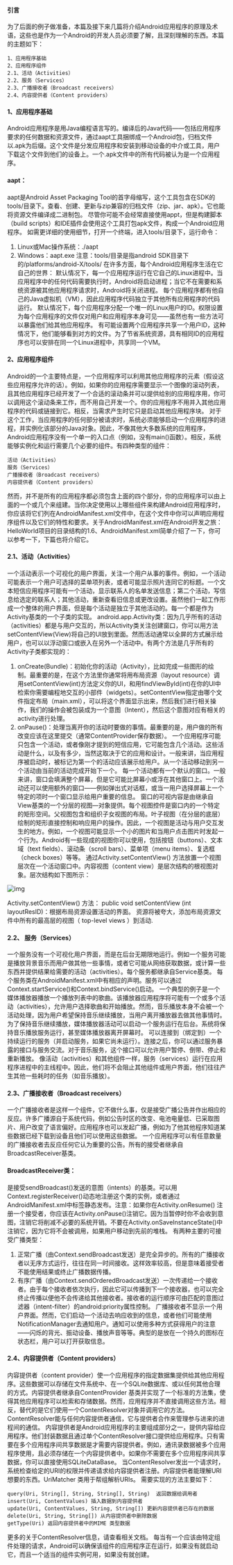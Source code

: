 #### 引言
为了后面的例子做准备，本篇及接下来几篇将介绍Android应用程序的原理及术语，这些也是作为一个Android的开发人员必须要了解，且深刻理解的东西。本篇的主题如下：
```  
1、应用程序基础
2、应用程序组件
2.1、活动（Activities）
2.2、服务（Services）
2.3、广播接收者（Broadcast receivers）
2.4、内容提供者（Content providers）
```
#### 1、应用程序基础
Android应用程序是用Java编程语言写的。编译后的Java代码——包括应用程序要求的任何数据和资源文件，通过aapt工具捆绑成一个Android包，归档文件以.apk为后缀。这个文件是分发应用程序和安装到移动设备的中介或工具，用户下载这个文件到他们的设备上。一个.apk文件中的所有代码被认为是一个应用程序。
#### aapt：
aapt是Android Asset Packaging Tool的首字母缩写，这个工具包含在SDK的tools/目录下。查看、创建、更新与zip兼容的归档文件（zip、jar、apk）。它也能将资源文件编译成二进制包。
尽管你可能不会经常直接使用appt，但是构建脚本（build scripts）和IDE插件会使用这个工具打包apk文件，构成一个Android应用程序。
如需更详细的使用细节，打开一个终端，进入tools/目录下，运行命令：
1) Linux或Mac操作系统：./aapt
2) Windows：aapt.exe
注意：tools/目录是指android SDK目录下的/platforms/android-X/tools/
在许多方面，每个Android应用程序生活在它自己的世界：
默认情况下，每一个应用程序运行在它自己的Linux进程中。当应用程序中的任何代码需要执行时，Android将启动进程；当它不在需要和系统资源被其他应用程序请求时，Android将关闭进程。
每个应用程序都有他自己的Java虚拟机（VM），因此应用程序代码独立于其他所有应用程序的代码运行。
默认情况下，每个应用程序分配一个唯一的Linux用户的ID。权限设置为每个应用程序的文件仅对用户和应用程序本身可见——虽然也有一些方法可以暴露他们给其他应用程序。
有可能设置两个应用程序共享一个用户ID，这种情况下，他们能够看到对方的文件。为了节省系统资源，具有相同ID的应用程序也可以安排在同一个Linux进程中，共享同一个VM。
#### 2、应用程序组件
Android的一个主要特点是，一个应用程序可以利用其他应用程序的元素（假设这些应用程序允许的话）。例如，如果你的应用程序需要显示一个图像的滚动列表，且其他应用程序已经开发了一个合适的滚动条并可以提供给别的应用程序用，你可以调用这个滚动条来工作，而不用自己开发一个。你的应用程序不用并入其他应用程序的代码或链接到它。相反，当需求产生时它只是启动其他应用程序块。
对于这个工作，当应用程序的任何部分被请求时，系统必须能够启动一个应用程序的进程，并实例化该部分的Java对象。因此，不像其他大多数系统的应用程序，Android应用程序没有一个单一的入口点（例如，没有main()函数）。相反，系统能够实例化和运行需要几个必要的组件。有四种类型的组件：
```  
活动（Activities）
服务（Services）
广播接收者（Broadcast receivers）
内容提供者（Content providers）
```
然而，并不是所有的应用程序都必须包含上面的四个部分，你的应用程序可以由上面的一个或几个来组建。当你决定使用以上哪些组件来构建Android应用程序时，你应该将它们列在AndroidManifest.xml文件中，在这个文件中你可以声明应用程序组件以及它们的特性和要求。关于AndroidManifest.xml在Android开发之旅：HelloWorld项目的目录结构的1.6、AndroidManifest.xml简单介绍了一下，你可以参考一下，下篇也将介绍它。
#### 2.1、活动（Activities）
一个活动表示一个可视化的用户界面，关注一个用户从事的事件。例如，一个活动可能表示一个用户可选择的菜单项列表，或者可能显示照片连同它的标题。一个文本短信应用程序可能有一个活动，显示联系人的名单发送信息；第二个活动，写信息给选定的联系人；其他活动，重新查看旧信息或更改设置。虽然他们一起工作形成一个整体的用户界面，但是每个活动是独立于其他活动的。每一个都是作为Activity基类的一个子类的实现。
android.app.Activity类：因为几乎所有的活动（activities）都是与用户交互的，所以Activity类关注创建窗口，你可以用方法setContentView(View)将自己的UI放到里面。然而活动通常以全屏的方式展示给用户，也可以以浮动窗口或嵌入在另外一个活动中。有两个方法是几乎所有的Activity子类都实现的：
1) onCreate(Bundle)：初始化你的活动（Activity），比如完成一些图形的绘制。最重要的是，在这个方法里你通常将用布局资源（layout resource）调用setContentView(int)方法定义你的UI，和用findViewById(int)在你的UI中检索你需要编程地交互的小部件（widgets）。setContentView指定由哪个文件指定布局（main.xml），可以将这个界面显示出来，然后我们进行相关操作，我们的操作会被包装成为一个意图（Intent），然后这个意图对应有相关的activity进行处理。
2) onPause()：处理当离开你的活动时要做的事情。最重要的是，用户做的所有改变应该在这里提交（通常ContentProvider保存数据）。
一个应用程序可能只包含一个活动，或者像刚才提到的短信应用，它可能包含几个活动。这些活动是什么，以及有多少，当然这取决于它的应用和设计。一般来讲，当应用程序被启动时，被标记为第一个的活动应该展示给用户。从一个活动移动到另一个活动由当前的活动完成开始下一个。
每一个活动都有一个默认的窗口。一般来讲，窗口会填满整个屏幕，但是它可能比屏幕小或浮在其他窗口上。一个活动还可以使用额外的窗口——例如弹出式对话框，或当一用户选择屏幕上一个特定的项时一个窗口显示给用户重要的信息。
窗口的可视内容是由继承自View基类的一个分层的视图—对象提供。每个视图控件是窗口内的一个特定的矩形空间。父视图包含和组织子女视图的布局。叶子视图（在分层的底层）绘制的矩形直接控制和响应用户的操作。因此，一个视图是活动与用户交互发生的地方。例如，一个视图可能显示一个小的图片和当用户点击图片时发起一个行为。Android有一些现成的视图你可以使用，包括按钮（buttons）、文本域（text fields）、滚动条（scroll bars）、菜单项（menu items）、复选框（check boxes）等等。
通过Activity.setContentView() 方法放置一个视图层次在一个活动窗口中。内容视图（content view）是层次结构的根视图对象。层次结构如下图所示：

![img](http://emanual.github.io/md-android/img/component_activity/01_activity.jpg)  

Activity.setContentView() 方法：
public void setContentView (int layoutResID)：根据布局资源设置活动的界面。 资源将被夸大，添加布局资源文件中所有的最高层的视图（ top-level views ）到活动.
#### 2.2、 服务（Services）
一个服务没有一个可视化用户界面，而是在后台无期限地运行。例如一个服务可能是播放背景音乐而用户做其他一些事情，或者它可能从网络获取数据，或计算一些东西并提供结果给需要的活动（activities）。每个服务都继承自Service基类。
每个服务类在AndroidManifest.xml中有相应的<service>声明。服务可以通过Context.startService()和Context.bindService()启动。
一个典型的例子是一个媒体播放器播放一个播放列表中的歌曲。该播放器应用程序将可能有一个或多个活动（activities），允许用户选择歌曲和开始播放。然而，音乐播放本身不会被一个活动处理，因为用户希望保持音乐继续播放，当用户离开播放器去做其他事情时。为了保持音乐继续播放，媒体播放器活动可以启动一个服务运行在后台。系统将保持音乐播放服务运行，甚至媒体播放器离开屏幕时。
可以连接到（绑定到）一个持续运行的服务（并启动服务，如果它尚未运行）。连接之后，你可以通过服务暴露的接口与服务交流。对于音乐服务，这个接口可以允许用户暂停、倒带、停止和重新播放。
像活动（activities）和其他组件一样，服务（services）运行在应用程序进程中的主线程中。因此，他们将不会阻止其他组件或用户界面，他们往往产生其他一些耗时的任务（如音乐播放）。
#### 2.3、广播接收者（Broadcast receivers）
一个广播接收者是这样一个组件，它不做什么事，仅是接受广播公告并作出相应的反应。许多广播源自于系统代码，例如公告时区的改变、电池电量低、已采取图片、用户改变了语言偏好。应用程序也可以发起广播，例如为了他其他程序知道某些数据已经下载到设备且他们可以使用这些数据。
一个应用程序可以有任意数量的广播接收者去反应任何它认为重要的公告。所有的接受者继承自BroadcastReceiver基类。
#### BroadcastReceiver类：
是接受sendBroadcast()发送的意图（intents）的基类。可以用Context.registerReceiver()动态地注册这个类的实例，或者通过AndroidManifest.xml中<receiver>标签静态发布。注意：如果你在Activity.onResume() 注册一个接受者，你应该在Activity.onPause()注销它。因为当暂停时你不会收到意图，注销它将削减不必要的系统开销。不要在Activity.onSaveInstanceState()中注销它，因为它将不会被调用，如果用户移动到先前的堆栈。
有两种主要的可接受广播类型：
1) 正常广播（由Context.sendBroadcast发送）是完全异步的。所有的广播接收者以无序方式运行，往往在同一时间接收。这样效率较高，但是意味着接受者不能使用结果或终止广播数据传播。
2) 有序广播（由Context.sendOrderedBroadcast发送）一次传递给一个接收者。由于每个接收者依次执行，因此它可以传播到下一个接收器，也可以完全终止传播以便他不会传递给其他接收者。接收者的运行顺序可由匹配的意图过滤器（intent-filter）的android:priority属性控制。
广播接收者不显示一个用户界面。然而，它们启动一个活动去响应收到的信息，或者他们可能使用NotificationManager去通知用户。通知可以使用多种方式获得用户的注意——闪烁的背光、振动设备、播放声音等等。典型的是放在一个持久的图标在状态栏，用户可以打开获取信息。
#### 2.4、内容提供者（Content providers）
内容提供者（content provider）使一个应用程序的指定数据集提供给其他应用程序。这些数据可以存储在文件系统中、在一个SQLite数据库、或以任何其他合理的方式。内容提供者继承自ContentProvider 基类并实现了一个标准的方法集，使得其他应用程序可以检索和存储数据。然而，应用程序并不直接调用这些方法。相反，替代的是它们使用一个ContentResolver对象并调用它的方法。ContentResolver能与任何内容提供者通信，它与提供者合作来管理参与进来的进程间的通信。
内容提供者是Android应用程序的主要组成部分之一，提供内容给应用程序。他们封装数据且通过单个ContentResolver接口提供给应用程序。只有需要在多个应用程序间共享数据是才需要内容提供者。例如，通讯录数据被多个应用程序使用，且必须存储在一个内容提供者中。如果你不需要在多个应用程序间共享数据，你可以直接使用SQLiteDataBase。
当ContentResolver发出一个请求时，系统检查给定的URI的权限并传递请求给内容提供者注册。内容提供者能理解URI想要的东西。UriMatcher 类用于帮组解析URIs。
需要实现的方法主要如下：
```  
query(Uri, String[], String, String[], String)  返回数据给调用者
insert(Uri, ContentValues) 插入数据到内容提供者
update(Uri, ContentValues, String, String[]) 更新内容提供者已存在的数据
delete(Uri, String, String[]) 从内容提供者中删除数据
getType(Uri) 返回内容提供者中的MIME 类型数据
```
更多的关于ContentResolver信息，请查看相关文档。
每当有一个应该由特定组件处理的请求，Android可以确保该组件的应用程序正在运行，如果没有就启动它，而且一个适当的组件实例可用，如果没有就创建。